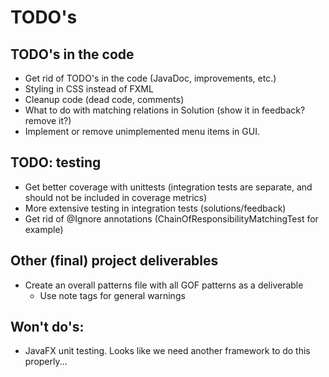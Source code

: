 # TODO's

## TODO's in the code
* Get rid of TODO's in the code (JavaDoc, improvements, etc.)
* Styling in CSS instead of FXML
* Cleanup code (dead code, comments)
* What to do with matching relations in Solution (show it in feedback? remove it?)
* Implement or remove unimplemented menu items in GUI.

## TODO: testing
* Get better coverage with unittests (integration tests are separate, and should not be included in coverage metrics)
* More extensive testing in integration tests (solutions/feedback)
* Get rid of @Ignore annotations (ChainOfResponsibilityMatchingTest for example)

## Other (final) project deliverables
* Create an overall patterns file with all GOF patterns as a deliverable
  * Use note tags for general warnings

## Won't do's:
* JavaFX unit testing. Looks like we need another framework to do this properly...


